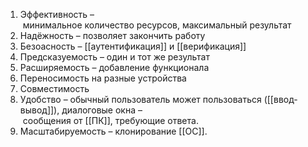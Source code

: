 1. Эффективность – минимальное количество ресурсов, максимальный результат
2. Надёжность – позволяет закончить работу
3. Безоасность – [[аутентификация]] и [[верификация]]
4. Предсказуемость – один и тот же результат
5. Расширяемость – добавление функционала
6. Переносимость на разные устройства
7. Совместимость
8. Удобство – обычный пользователь может пользоваться ([[ввод-вывод]]), диалоговые окна – сообщения от [[ПК]], требующие ответа.
9. Масштабируемость – клонирование [[ОС]].


